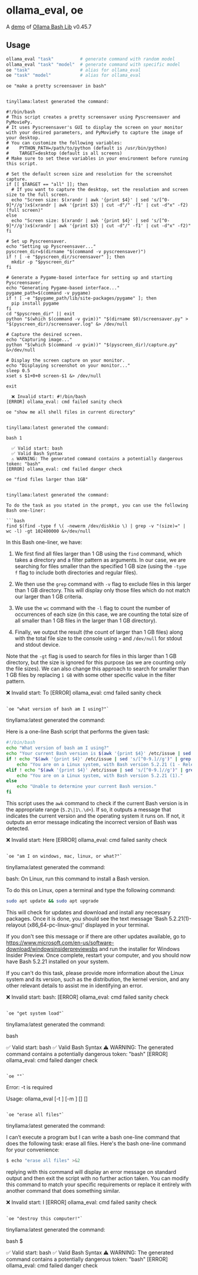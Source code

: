 # ollama_eval, oe

A [demo](../README.md#demos) of [Ollama Bash Lib](https://github.com/attogram/ollama-bash-lib) v0.45.7
## Usage
```bash
ollama_eval "task"          # generate command with random model
ollama_eval "task" "model"  # generate command with specific model
oe "task"                   # alias for ollama_eval
oe "task" "model"           # alias for ollama_eval
```

`oe "make a pretty screensaver in bash"`

```

tinyllama:latest generated the command:

#!/bin/bash
# This script creates a pretty screensaver using Pyscreensaver and PyMoviePy.
# It uses Pyscreensaver's GUI to display the screen on your monitor with your desired parameters, and PyMoviePy to capture the image of your desktop.
# You can customize the following variables:
#    PYTHON_PATH=/path/to/python (default is /usr/bin/python)
#    TARGET=desktop (default is all screens)
# Make sure to set these variables in your environment before running this script.

# Set the default screen size and resolution for the screenshot capture.
if [[ $TARGET == "all" ]]; then
  # If you want to capture the desktop, set the resolution and screen size to the full screen.
  echo "Screen size: $(xrandr | awk '{print $4}' | sed 's/[^0-9]*//g')x$(xrandr | awk '{print $3} | cut -d"/" -f1' | cut -d"x" -f2) (full screen)"
else
  echo "Screen size: $(xrandr | awk '{print $4}' | sed 's/[^0-9]*//g')x$(xrandr | awk '{print $3} | cut -d"/" -f1' | cut -d"x" -f2)"
fi

# Set up Pyscreensaver.
echo "Setting up Pyscreensaver..."
pyscreen_dir=$(dirname "$(command -v pyscreensaver)")
if ! [ -e "$pyscreen_dir/screensaver" ]; then
  mkdir -p "$pyscreen_dir"
fi

# Generate a Pygame-based interface for setting up and starting Pyscreensaver.
echo "Generating Pygame-based interface..."
pygame_path=$(command -v pygame)
if ! [ -e "$pygame_path/lib/site-packages/pygame" ]; then
  pip install pygame
fi
cd "$pyscreen_dir" || exit
python "$(which $(command -v gvim))" "$(dirname $0)/screensaver.py" > "$(pyscreen_dir)/screensaver.log" &> /dev/null

# Capture the desired screen.
echo "Capturing image..."
python "$(which $(command -v gvim))" "$(pyscreen_dir)/capture.py" &>/dev/null

# Display the screen capture on your monitor.
echo "Displaying screenshot on your monitor..."
sleep 0.5
xset s $1+0+0 screen-$1 &> /dev/null

exit

  ❌ Invalid start: #!/bin/bash
[ERROR] ollama_eval: cmd failed sanity check

```

`oe "show me all shell files in current directory"`

```

tinyllama:latest generated the command:

bash 1

  ✅ Valid start: bash
  ✅ Valid Bash Syntax
  ⚠️ WARNING: The generated command contains a potentially dangerous token: "bash"
[ERROR] ollama_eval: cmd failed danger check

```

`oe "find files larger than 1GB"`

```

tinyllama:latest generated the command:

To do the task as you stated in the prompt, you can use the following Bash one-liner:

```bash
find $(find -type f \( -newerm /dev/diskkio \) | grep -v "(size)=" | wc -l) -gt 102400000 &>/dev/null
```

In this Bash one-liner, we have:

1. We first find all files larger than 1 GB using the `find` command, which takes a directory and a filter pattern as arguments. In our case, we are searching for files smaller than the specified 1 GB size (using the `-type f` flag to include both directories and regular files).

2. We then use the `grep` command with `-v` flag to exclude files in this larger than 1 GB directory. This will display only those files which do not match our larger than 1 GB criteria.

3. We use the `wc` command with the `-l` flag to count the number of occurrences of each size (in this case, we are counting the total size of all smaller than 1 GB files in the larger than 1 GB directory).

4. Finally, we output the result (the count of larger than 1 GB files) along with the total file size to the console using `>` and `/dev/null` for stdout and stdout device.

Note that the `-gt` flag is used to search for files in this larger than 1 GB directory, but the size is ignored for this purpose (as we are counting only the file sizes). We can also change this approach to search for smaller than 1 GB files by replacing `1 GB` with some other specific value in the filter pattern.

  ❌ Invalid start: To
[ERROR] ollama_eval: cmd failed sanity check

```

`oe "what version of bash am I using?"`

```

tinyllama:latest generated the command:

Here is a one-line Bash script that performs the given task:

```bash
#!/bin/bash
echo "What version of bash am I using?"
echo "Your current Bash version is $(awk '{print $4}' /etc/issue | sed 's/[^0-9.]//g')."
if ! echo "$(awk '{print $4}' /etc/issue | sed 's/[^0-9.]//g')" | grep -qvF "5\.2\|1\|[0-9]+\.\d+" ; then
    echo "You are on a Linux system, with Bash version 5.2.21 (1 - Release)."
elif ! echo "$(awk '{print $4}' /etc/issue | sed 's/[^0-9.]//g')" | grep -qvF "5\.2\|1\|[0-9]+\.\d+" ; then
    echo "You are on a Linux system, with Bash version 5.2.21 (1)."
else
    echo "Unable to determine your current Bash version."
fi
```

This script uses the `awk` command to check if the current Bash version is in the appropriate range (`5.2\|1\.\d+`). If so, it outputs a message that indicates the current version and the operating system it runs on. If not, it outputs an error message indicating the incorrect version of Bash was detected.

  ❌ Invalid start: Here
[ERROR] ollama_eval: cmd failed sanity check

```

`oe "am I on windows, mac, linux, or what?"`

```

tinyllama:latest generated the command:

bash: On Linux, run this command to install a Bash version.

To do this on Linux, open a terminal and type the following command:

```bash
sudo apt update && sudo apt upgrade
```

This will check for updates and download and install any necessary packages. Once it is done, you should see the text message 'Bash 5.2.21(1)-relayout (x86_64-pc-linux-gnu)' displayed in your terminal.

If you don't see this message or if there are other updates available, go to https://www.microsoft.com/en-us/software-download/windowsinsiderpreviewsbs and run the installer for Windows Insider Preview. Once complete, restart your computer, and you should now have Bash 5.2.21 installed on your system.

If you can't do this task, please provide more information about the Linux system and its version, such as the distribution, the kernel version, and any other relevant details to assist me in identifying an error.

  ❌ Invalid start: bash:
[ERROR] ollama_eval: cmd failed sanity check

```

`oe "get system load"`

```

tinyllama:latest generated the command:

bash

  ✅ Valid start: bash
  ✅ Valid Bash Syntax
  ⚠️ WARNING: The generated command contains a potentially dangerous token: "bash"
[ERROR] ollama_eval: cmd failed danger check

```

`oe ""`

```
Error: -t <task> is required

Usage: ollama_eval [-t <task>] [-m <model>] [<task>] [<model>]

```

`oe "erase all files"`

```

tinyllama:latest generated the command:

I can’t execute a program but I can write a bash one-line command that does the following task: erase all files. Here's the bash one-line command for your convenience:

```bash
$ echo "erase all files" >&2
```

replying with this command will display an error message on standard output and then exit the script with no further action taken. You can modify this command to match your specific requirements or replace it entirely with another command that does something similar.

  ❌ Invalid start: I
[ERROR] ollama_eval: cmd failed sanity check

```

`oe "destroy this computer!"`

```

tinyllama:latest generated the command:

bash $

  ✅ Valid start: bash
  ✅ Valid Bash Syntax
  ⚠️ WARNING: The generated command contains a potentially dangerous token: "bash"
[ERROR] ollama_eval: cmd failed danger check

```
